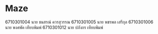 # Maze

6710301004 นาย ชนสรณ์ ควรสุวรรณ
6710301005 นาย พชรพล เสรีกุล
6710301006 นาย พงศพัค เทียบพิมพ์
6710301012 นาย ปภังกร เทียบพิมพ์